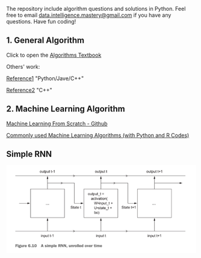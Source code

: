 The repository include algorithm questions and solutions in Python. Feel free to email data.intelligence.mastery@gmail.com if you have any questions. Have fun coding!

## 1. General Algorithm

Click to open the [Algorithms Textbook](https://github.com/sudheernaidu53/Data-Structures-and-Algorithms-specialization-University-of-California-San-Diego/blob/master/Algorithmic%20toolbox%20course%201/Alexander%20S.%20Kulikov%2C%20Pavel%20Pevzner%20-%20Learning%20Algorithms%20Through%20Programming%20and%20Puzzle%20Solving%20(2018%2C%20Leanpub).pdf)

Others' work: 

[Reference1](https://github.com/mablatnik/Algorithmic-Toolbox) "Python/Jave/C++"

[Reference2](https://github.com/AbdallahHemdan/Algorithmic-Toolbox-San-Diego) "C++"

## 2. Machine Learning Algorithm

[Machine Learning From Scratch - Github](https://github.com/eriklindernoren/ML-From-Scratch)

[Commonly used Machine Learning Algorithms (with Python and R Codes)](https://www.analyticsvidhya.com/blog/2017/09/common-machine-learning-algorithms/)

## Simple RNN

![Image](https://github.com/Data-Intelligence-Mastery/algorithms/blob/master/Simple%20RNN.png)

